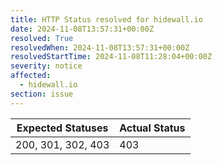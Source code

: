 ```yaml
---
title: HTTP Status resolved for hidewall.io
date: 2024-11-08T13:57:31+00:00Z
resolved: True
resolvedWhen: 2024-11-08T13:57:31+00:00Z
resolvedStartTime: 2024-11-08T11:28:04+00:00Z
severity: notice
affected:
  - hidewall.io
section: issue
---
```


| Expected Statuses | Actual Status  |
|-------------------|----------------|
| 200, 301, 302, 403 | 403 |
